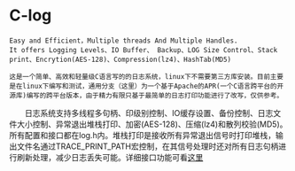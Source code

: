 # C-log

    Easy and Efficient，Multiple threads And Multiple Handles.
    It offers Logging Levels、IO Buffer、 Backup、LOG Size Control、Stack print、Encrytion(AES-128)、Compression(lz4)、HashTab(MD5)

    这是一个简单、高效和轻量级C语言写的的日志系统，linux下不需要第三方库安装。目前主要是在linux下编写和测试，通用分支（这里）为一个基于Apache的APR(一个C语言跨平台的开源库)编写的跨平台版本，由于精力有限只基于最简单的日志打印功能进行了改写，仅供参考。

　　日志系统支持多线程多句柄、印级别控制、IO缓存设置、备份控制、日志文件大小控制、异常退出堆栈打印、加密(AES-128)、压缩(lz4)和散列校验(MD5)。所有配置和接口都在log.h内。堆栈打印是接收所有异常退出信号时打印堆栈，输出文件名通过TRACE_PRINT_PATH宏控制，在其信号处理时还对所有日志句柄进行刷新处理，减少日志丢失可能。详细接口功能可看[这里](https://www.cnblogs.com/prophet-ss/p/8025825.html)
